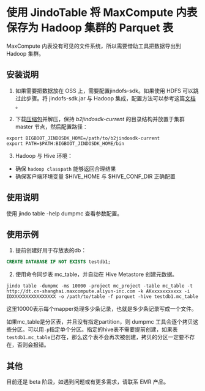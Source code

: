 # 使用 JindoTable 将 MaxCompute 内表保存为 Hadoop 集群的 Parquet 表

MaxCompute 内表没有可见的文件系统，所以需要借助工具把数据导出到 Hadoop 集群。

## 安装说明

1. 如果需要把数据放在 OSS 上，需要配置jindofs-sdk。如果使用 HDFS 可以跳过此步骤。将 jindofs-sdk.jar 与 Hadoop 集成，配置方法可以参考这篇[文档](../hadoop/jindosdk_on_hadoop.md) 。

2. 下载[压缩包](https://smartdata-binary.oss-cn-shanghai.aliyuncs.com/JindoTable-moveto/JindoTable-MoveTo.zip)并解压，保持 *b2jindosdk-current* 的目录结构并放置于集群 master 节点，然后配置路径：

```shell
export BIGBOOT_JINDOSDK_HOME=/path/to/b2jindosdk-current
export PATH=$PATH:BIGBOOT_JINDOSDK_HOME/bin 
```

3. Hadoop 与 Hive 环境：
* 确保 `hadoop classpath` 能够返回合理结果
* 确保客户端环境变量 $HIVE_HOME 与 $HIVE_CONF_DIR 正确配置

## 使用说明

使用 jindo table -help dumpmc 查看参数配置。

## 使用示例

1. 提前创建好用于存放表的db：

```sql
CREATE DATABASE IF NOT EXISTS testdb1;
```

2. 使用命令同步表 mc_table，并自动在 Hive Metastore 创建元数据。

```shell
jindo table -dumpmc -ms 10000 -project mc_project -table mc_table -t http://dt.cn-shanghai.maxcompute.aliyun-inc.com -k AKxxxxxxxxxxx -i IDXXXXXXXXXXXXXXXX -o /path/to/table -f parquet -hive testdb1.mc_table
```

这里10000表示每个mapper处理多少条记录，也就是多少条记录写成一个文件。

如果mc_table是分区表，并且没有指定partition，则 dumpmc 工具会逐个拷贝这些分区。可以用`-p`指定单个分区。指定的hive表不需要提前创建，如果表`testdb1.mc_table`已存在，那么这个表不会再次被创建，拷贝的分区一定要不存在，否则会报错。

## 其他

目前还是 beta 阶段，如遇到问题或有更多需求，请联系 EMR 产品。

